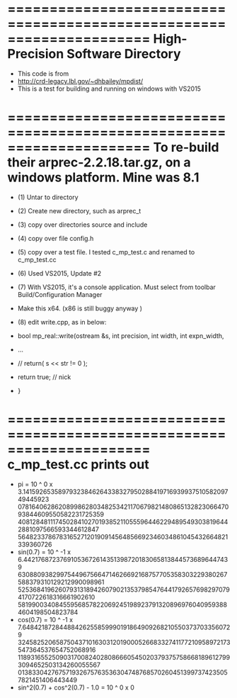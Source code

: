 =====================================================================
High-Precision Software Directory
=====================================================================
* This code is from
* http://crd-legacy.lbl.gov/~dhbailey/mpdist/ 
* This is a test for building and running on windows with VS2015

=====================================================================
To re-build their arprec-2.2.18.tar.gz, on a windows platform. Mine was 8.1
=====================================================================
* (1) Untar to directory
* (2) Create new directory, such as arprec_t
* (3) copy over directories source and include
* (4) copy over file config.h 
* (5) copy over a test file.  I tested c_mp_test.c and renamed to c_mp_test.cc
* (6) Used VS2015, Update #2
* (7) With VS2015, it's a console application. Must select from toolbar Build/Configuration Manager  
*    Make this x64.  (x86 is still buggy anyway ) 
* (8) edit write.cpp, as in below:

                        
* bool mp_real::write(ostream &s, int precision, int width, int expn_width, 
*   ...
*  // return( s << str != 0 );
*   return true; // nick
* }	

=====================================================================
c_mp_test.cc prints out
=====================================================================

*  pi = 10 ^ 0 x 3.1415926535897932384626433832795028841971693993751058209749445923
07816406286208998628034825342117067982148086513282306647093844609550582231725359
40812848111745028410270193852110555964462294895493038196442881097566593344612847
564823378678316527120190914564856692346034861045432664821339360726
*  sin(0.7) = 10 ^ -1 x 6.442176872376910536726143513987201830658138445736896447439
63088093829975449675664714626692168757705358303229380267588379310129212990098961
52536841962607931318942607902135379854764417926576982970794170722618316661902610
581990034084559568578220692451989237913208969760409593884604198504823784
*  cos(0.7) = 10 ^ -1 x 7.648421872844884262558599901918649092682105503737033560729
32458252065875043710163031201900052668332741177210958972173547364537654752068916
11893165525090317008240280866605450203793757586681896127993094652503134260055567
0138330427675719326757635363047487685702604513997374235057821451406443449
*  sin^2(0.7) + cos^2(0.7) - 1.0 = 10 ^ 0 x 0

